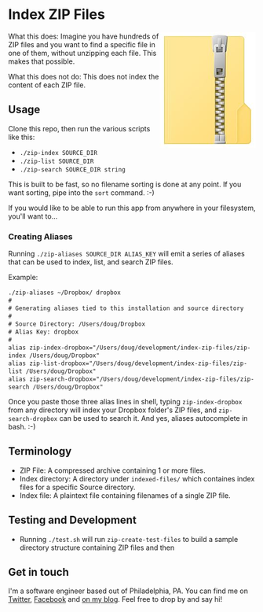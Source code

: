 
# Index ZIP Files

<img src="./img/zip-file-icon.jpg" align="right" />

What this does: Imagine you have hundreds of ZIP files and you want to find a specific file in one of them, without unzipping each file.  This makes that possible.

What this does not do: This does not index the content of each ZIP file.


## Usage

Clone this repo, then run the various scripts like this:

- `./zip-index SOURCE_DIR`
- `./zip-list SOURCE_DIR`
- `./zip-search SOURCE_DIR string`

This is built to be fast, so no filename sorting is done at any point.  If you want sorting, pipe into the `sort` command. :-)

If you would like to be able to run this app from anywhere in your filesystem, you'll want to...


### Creating Aliases

Running `./zip-aliases SOURCE_DIR ALIAS_KEY` will emit a series of aliases that can be used to index, list, and search ZIP files.

Example: 

```
./zip-aliases ~/Dropbox/ dropbox
# 
# Generating aliases tied to this installation and source directory
# 
# Source Directory: /Users/doug/Dropbox
# Alias Key: dropbox
# 
alias zip-index-dropbox="/Users/doug/development/index-zip-files/zip-index /Users/doug/Dropbox"
alias zip-list-dropbox="/Users/doug/development/index-zip-files/zip-list /Users/doug/Dropbox"
alias zip-search-dropbox="/Users/doug/development/index-zip-files/zip-search /Users/doug/Dropbox"
```

Once you paste those three alias lines in shell, typing `zip-index-dropbox` from any directory will index your Dropbox folder's ZIP files, and `zip-search-dropbox` can be used to search it.  And yes, aliases autocomplete in bash. :-)


## Terminology

- ZIP File: A compressed archive containing 1 or more files.
- Index directory: A directory under `indexed-files/` which containes index files for a specific Source directory.
- Index file: A plaintext file containing filenames of a single ZIP file.


## Testing and Development

- Running `./test.sh` will run `zip-create-test-files` to build a sample directory structure containing ZIP files and then 


## Get in touch

I'm a software engineer based out of Philadelphia, PA.  You can find me on [Twitter](https://twitter.com/dmuth), [Facebook](https://facebook.com/dmuth) and [on my blog](https://www.dmuth.org/).  Feel free to drop by and say hi!



